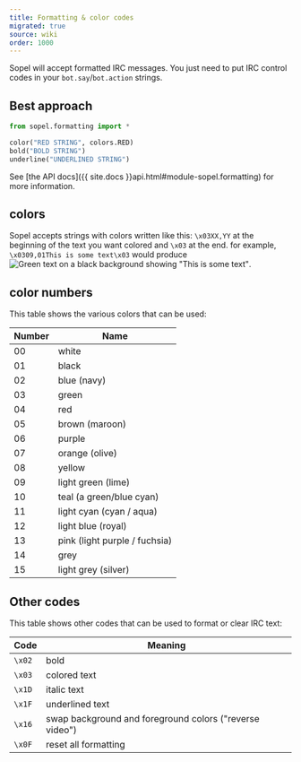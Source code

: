 ```yaml
---
title: Formatting & color codes
migrated: true
source: wiki
order: 1000
---
```


Sopel will accept formatted IRC messages. You just need to put IRC control codes in your `bot.say`/`bot.action` strings.

## Best approach
```python
from sopel.formatting import *

color("RED STRING", colors.RED)
bold("BOLD STRING")
underline("UNDERLINED STRING")
```
See [the API docs]({{ site.docs }}api.html#module-sopel.formatting) for more information.

## colors
Sopel accepts strings with colors written like this: `\x03XX,YY` at the beginning of the text you want colored and `\x03` at the end. for example, `\x0309,01This is some text\x03` would produce ![Green text on a black background showing "This is some text"](https://puu.sh/qKBZS/46144c4c05.png).

## color numbers
This table shows the various colors that can be used:

Number | Name
------ | ----
00     | white
01     | black
02     | blue (navy)
03     | green
04     | red
05     | brown (maroon)
06     | purple
07     | orange (olive)
08     | yellow
09     | light green (lime)
10     | teal (a green/blue cyan)
11     | light cyan (cyan / aqua)
12     | light blue (royal)
13     | pink (light purple / fuchsia)
14     | grey
15     | light grey (silver)

## Other codes
This table shows other codes that can be used to format or clear IRC text:

Code   | Meaning
------ | -------
`\x02` | bold
`\x03` | colored text
`\x1D` | italic text
`\x1F` | underlined text
`\x16` | swap background and foreground colors ("reverse video")
`\x0F` | reset all formatting